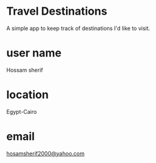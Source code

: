 # Travel Destinations

A simple app to keep track of destinations I'd like to visit.

# user name
Hossam sherif

# location
Egypt-Cairo

# email
hosamsherif2000@yahoo.com

